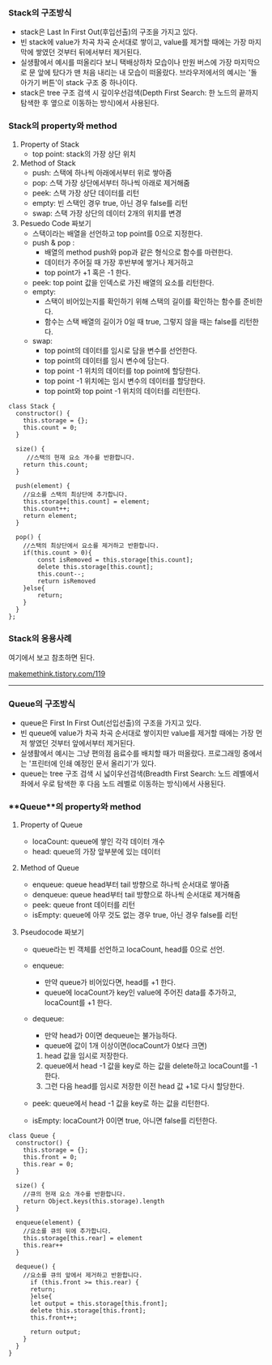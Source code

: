 ### **Stack의 구조방식**

- stack은 Last In First Out(후입선출)의 구조을 가지고 있다.
- 빈 stack에 value가 차곡 차곡 순서대로 쌓이고, value를 제거할 때에는 가장 마지막에 쌓였던 것부터 뒤에서부터 제거된다.
- 실생활에서 예시를 떠올리다 보니 택배상하차 모습이나 만원 버스에 가장 마지막으로 문 앞에 탔다가 맨 처음 내리는 내 모습이 떠올랐다. 브라우저에서의 예시는 '돌아가기 버튼'이 stack 구조 중 하나이다.
- stack은 tree 구조 검색 시 깊이우선검색(Depth First Search: 한 노드의 끝까지 탐색한 후 옆으로 이동하는 방식)에서 사용된다.

### **Stack의 property와 method**

1. Property of Stack
   - top point: stack의 가장 상단 위치
2. Method of Stack
   - push: 스택에 하나씩 아래에서부터 위로 쌓아줌
   - pop: 스택 가장 상단에서부터 하나씩 아래로 제거해줌
   - peek: 스택 가장 상단 데이터를 리턴
   - empty: 빈 스택인 경우 true, 아닌 경우 false를 리턴
   - swap: 스택 가장 상단의 데이터 2개의 위치를 변경
3. Pesuedo Code 짜보기
   - 스택이라는 배열을 선언하고 top point를 0으로 지정한다.
   - push & pop :
     + 배열의 method push와 pop과 같은 형식으로 함수를 마련한다.
     + 데이터가 주어질 때 가장 후반부에 쌓거나 제거하고
     + top point가 +1 혹은 -1 한다.
   - peek: top point 값을 인덱스로 가진 배열의 요소를 리턴한다.
   - empty:
     + 스택이 비어있는지를 확인하기 위해 스택의 길이를 확인하는 함수를 준비한다.
     + 함수는 스택 배열의 길이가 0일 때 true, 그렇지 않을 때는 false를 리턴한다.
   - swap:
     + top point의 데이터를 임시로 담을 변수를 선언한다.
     + top point의 데이터를 임시 변수에 담는다.
     + top point -1 위치의 데이터를 top point에 할당한다.
     + top point -1 위치에는 임시 변수의 데이터를 할당한다.
     + top point와 top point -1 위치의 데이터를 리턴한다.

```
class Stack {
  constructor() {
    this.storage = {};
    this.count = 0;
  }

  size() {
     //스택의 현재 요소 개수를 반환합니다.
    return this.count;
  }

  push(element) {
    //요소를 스택의 최상단에 추가합니다.
    this.storage[this.count] = element;
    this.count++;
    return element;
  }

  pop() {
    //스택의 최상단에서 요소를 제거하고 반환합니다.
    if(this.count > 0){
        const isRemoved = this.storage[this.count];
        delete this.storage[this.count];
        this.count--;
        return isRemoved
    }else{
        return;
    }
  }
};
```

### **Stack의 응용사례**

여기에서 보고 참초하면 된다.

[makemethink.tistory.com/119](https://makemethink.tistory.com/119)

---

### **Queue의 구조방식**

- queue은 First In First Out(선입선출)의 구조을 가지고 있다.
- 빈 queue에 value가 차곡 차곡 순서대로 쌓이지만 value를 제거할 때에는 가장 먼저 쌓였던 것부터 앞에서부터 제거된다.
- 실생활에서 예시는 그냥 편의점 음료수를 배치할 때가 떠올랐다.
  프로그래밍 중에서는 '프린터에 인쇄 예정인 문서 올리기'가 있다.
- queue는 tree 구조 검색 시 넓이우선검색(Breadth First Search: 노드 레벨에서 좌에서 우로 탐색한 후 다음 노드 레벨로 이동하는 방식)에서 사용된다.

### **\*\*Queue\*\*의 property와 method**

1. Property of Queue

   - locaCount: queue에 쌓인 각각 데이터 개수
   - head: queue의 가장 앞부분에 있는 데이터

2. Method of Queue

   - enqueue: queue head부터 tail 방향으로 하나씩 순서대로 쌓아줌
   - denqueue: queue head부터 tail 방향으로 하나씩 순서대로 제거해줌
   - peek: queue front 데이터를 리턴
   - isEmpty: queue에 아무 것도 없는 경우 true, 아닌 경우 false를 리턴

3. Pseudocode 짜보기

   - queue라는 빈 객체를 선언하고 locaCount, head를 0으로 선언.
   - enqueue:
     + 만약 queue가 비어있다면, head를 +1 한다.
     + queue에 locaCount가 key인 value에 주어진 data를 추가하고, locaCount를 +1 한다.
   - dequeue:
     + 만약 head가 0이면 dequeue는 불가능하다.
     + queue에 값이 1개 이상이면(locaCount가 0보다 크면)

     1. head 값을 임시로 저장한다.
     2. queue에서 head -1 값을 key로 하는 값을 delete하고 locaCount를 -1한다.
     3. 그런 다음 head를 임시로 저장한 이전 head 값 +1로 다시 할당한다.

   - peek: queue에서 head -1 값을 key로 하는 값을 리턴한다.
   - isEmpty: locaCount가 0이면 true, 아니면 false를 리턴한다.

```
class Queue {
  constructor() {
    this.storage = {};
    this.front = 0;
    this.rear = 0;
  }

  size() {
    //큐의 현재 요소 개수를 반환합니다.
    return Object.keys(this.storage).length
  }

  enqueue(element) {
    //요소를 큐의 뒤에 추가합니다.
    this.storage[this.rear] = element
    this.rear++
  }

  dequeue() {
    //요소를 큐의 앞에서 제거하고 반환합니다.
      if (this.front >= this.rear) {
      return;
      }else{
      let output = this.storage[this.front];
      delete this.storage[this.front];
      this.front++;

      return output;
    }
  }
}
```